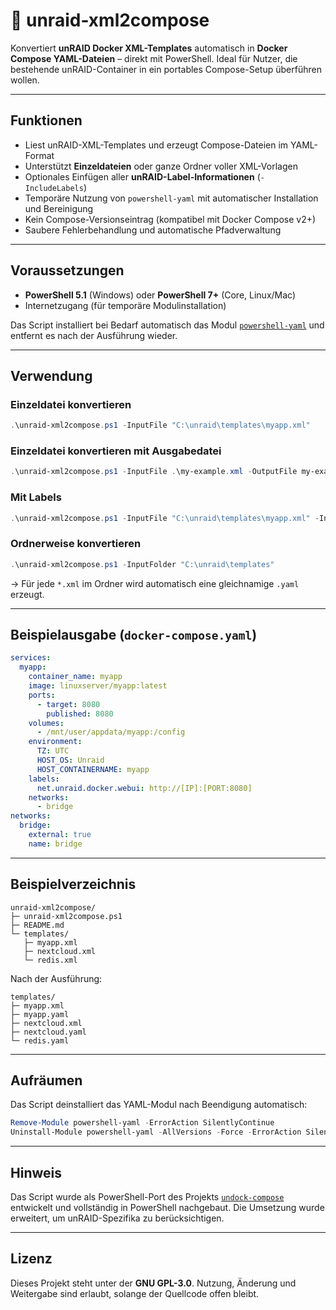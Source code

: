 # 🐋 unraid-xml2compose

Konvertiert **unRAID Docker XML-Templates** automatisch in **Docker Compose YAML-Dateien** – direkt mit PowerShell.
Ideal für Nutzer, die bestehende unRAID-Container in ein portables Compose-Setup überführen wollen.

---

## Funktionen

- Liest unRAID-XML-Templates und erzeugt Compose-Dateien im YAML-Format
- Unterstützt **Einzeldateien** oder ganze Ordner voller XML-Vorlagen
- Optionales Einfügen aller **unRAID-Label-Informationen** (`-IncludeLabels`)
- Temporäre Nutzung von `powershell-yaml` mit automatischer Installation und Bereinigung
- Kein Compose-Versionseintrag (kompatibel mit Docker Compose v2+)
- Saubere Fehlerbehandlung und automatische Pfadverwaltung

---

## Voraussetzungen

- **PowerShell 5.1** (Windows) oder **PowerShell 7+** (Core, Linux/Mac)
- Internetzugang (für temporäre Modulinstallation)

Das Script installiert bei Bedarf automatisch das Modul
[`powershell-yaml`](https://www.powershellgallery.com/packages/powershell-yaml)
und entfernt es nach der Ausführung wieder.

---

## Verwendung

### Einzeldatei konvertieren
```powershell
.\unraid-xml2compose.ps1 -InputFile "C:\unraid\templates\myapp.xml"
```
### Einzeldatei konvertieren mit Ausgabedatei
```powershell
.\unraid-xml2compose.ps1 -InputFile .\my-example.xml -OutputFile my-example.yaml
```

### Mit Labels
```powershell
.\unraid-xml2compose.ps1 -InputFile "C:\unraid\templates\myapp.xml" -IncludeLabels $true
```

### Ordnerweise konvertieren
```powershell
.\unraid-xml2compose.ps1 -InputFolder "C:\unraid\templates"
```

→ Für jede `*.xml` im Ordner wird automatisch eine gleichnamige `.yaml` erzeugt.

---

## Beispielausgabe (`docker-compose.yaml`)

```yaml
services:
  myapp:
    container_name: myapp
    image: linuxserver/myapp:latest
    ports:
      - target: 8080
        published: 8080
    volumes:
      - /mnt/user/appdata/myapp:/config
    environment:
      TZ: UTC
      HOST_OS: Unraid
      HOST_CONTAINERNAME: myapp
    labels:
      net.unraid.docker.webui: http://[IP]:[PORT:8080]
    networks:
      - bridge
networks:
  bridge:
    external: true
    name: bridge
```

---

## Beispielverzeichnis

```
unraid-xml2compose/
├─ unraid-xml2compose.ps1
├─ README.md
└─ templates/
   ├─ myapp.xml
   ├─ nextcloud.xml
   └─ redis.xml
```

Nach der Ausführung:
```
templates/
├─ myapp.xml
├─ myapp.yaml
├─ nextcloud.xml
├─ nextcloud.yaml
└─ redis.yaml
```

---

## Aufräumen

Das Script deinstalliert das YAML-Modul nach Beendigung automatisch:
```powershell
Remove-Module powershell-yaml -ErrorAction SilentlyContinue
Uninstall-Module powershell-yaml -AllVersions -Force -ErrorAction SilentlyContinue
```

---

## Hinweis

Das Script wurde als PowerShell-Port des Projekts
[`undock-compose`](https://github.com/arifer/undock-compose) entwickelt
und vollständig in PowerShell nachgebaut.
Die Umsetzung wurde erweitert, um unRAID-Spezifika zu berücksichtigen.

---

## Lizenz

Dieses Projekt steht unter der **GNU GPL-3.0**.
Nutzung, Änderung und Weitergabe sind erlaubt, solange der Quellcode offen bleibt.
